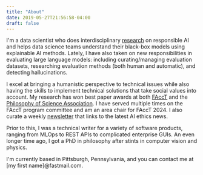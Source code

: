 ```yaml
---
title: "About"
date: 2019-05-27T21:56:58-04:00
draft: false
---
```


I'm a data scientist who does interdisciplinary [research](/papers) on responsible AI and helps data science teams understand their black-box models using explainable AI methods. Lately, I have also taken on new responsibilities in evaluating large language models: including curating/managing evaluation datasets, researching evaluation methods (both human and automatic), and detecting hallucinations.

I excel at bringing a humanistic perspective to technical issues while also having the skills to implement technical solutions that take social values into account. My research has won best paper awards at both [FAccT](https://twitter.com/FAccTConference/status/1369315183143903237?s=20) and the [Philosophy of Science Association](https://philsci.org/ernest_nagel_early-career_scho.php). I have served multiple times on the FAccT program committee and am an area chair for FAccT 2024. I also curate a weekly [newsletter](https://buttondown.email/lhancoxli/) that links to the latest AI ethics news.

Prior to this, I was a technical writer for a variety of software products, ranging from MLOps to REST APIs to complicated enterprise GUIs. An even longer time ago, I got a PhD in philosophy after stints in computer vision and physics.

I'm currently based in Pittsburgh, Pennsylvania, and you can contact me at [my first name]@fastmail.com.
